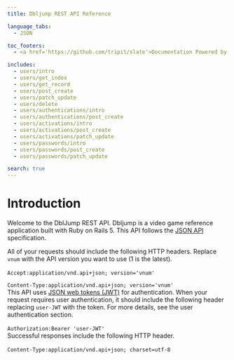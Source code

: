 ```yaml
---
title: Dbljump REST API Reference

language_tabs:
  - JSON

toc_footers:
  - <a href='https://github.com/tripit/slate'>Documentation Powered by Slate</a>

includes:
  - users/intro
  - users/get_index
  - users/get_record
  - users/post_create
  - users/patch_update
  - users/delete
  - users/authentications/intro
  - users/authentications/post_create
  - users/activations/intro
  - users/activations/post_create
  - users/activations/patch_update
  - users/passwords/intro
  - users/passwords/post_create
  - users/passwords/patch_update

search: true
---
```


# Introduction

Welcome to the DblJump REST API. Dbljump is a video game reference application built with Ruby on Rails 5. This API follows the [JSON API](http://jsonapi.org) specification.

<aside class="notice">
All of your requests should include the following HTTP headers. Replace <code>vnum</code> with the API version you want to use (1 is the latest).<br /><br />
<code>Accept:application/vnd.api+json; version='vnum'<br />
Content-Type:application/vnd.api+json; version='vnum'</code></aside>

<aside class="notice">
This API uses <a href="https://jwt.io" target="_blank">JSON web tokens (JWT)</a> for authentication. When your request requires user authentication, it should include the following header replacing <code>user-JWT</code> with the token. For more details, see the user authentication section.<br /><br />
<code>Authorization:Bearer 'user-JWT'</code></aside>

<aside class="notice">
Successful responses  include the following HTTP header.<br /><br />
<code>Content-Type:application/vnd.api+json; charset=utf-8</code></aside>
